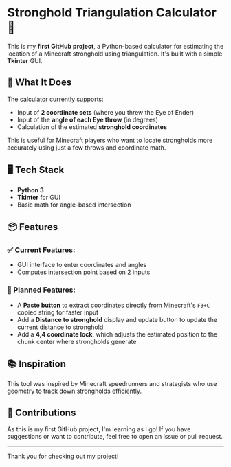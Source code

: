 # Stronghold Triangulation Calculator 🧭

This is my **first GitHub project**, a Python-based calculator for estimating the location of a Minecraft stronghold using triangulation. It's built with a simple **Tkinter** GUI.

## 🚀 What It Does

The calculator currently supports:
- Input of **2 coordinate sets** (where you threw the Eye of Ender)
- Input of the **angle of each Eye throw** (in degrees)
- Calculation of the estimated **stronghold coordinates**

This is useful for Minecraft players who want to locate strongholds more accurately using just a few throws and coordinate math.

## 🖥️ Tech Stack

- **Python 3**
- **Tkinter** for GUI
- Basic math for angle-based intersection

## 📦 Features

### ✅ Current Features:
- GUI interface to enter coordinates and angles
- Computes intersection point based on 2 inputs

### 🔧 Planned Features:
- A **Paste button** to extract coordinates directly from Minecraft's `F3+C` copied string for faster input
- Add a **Distance to stronghold** display and update button to update the current distance to stronghold
- Add a **4,4 coordinate lock**, which adjusts the estimated position to the chunk center where strongholds generate

## 📚 Inspiration

This tool was inspired by Minecraft speedrunners and strategists who use geometry to track down strongholds efficiently.

## 🤝 Contributions

As this is my first GitHub project, I'm learning as I go! If you have suggestions or want to contribute, feel free to open an issue or pull request.

---

Thank you for checking out my project!
